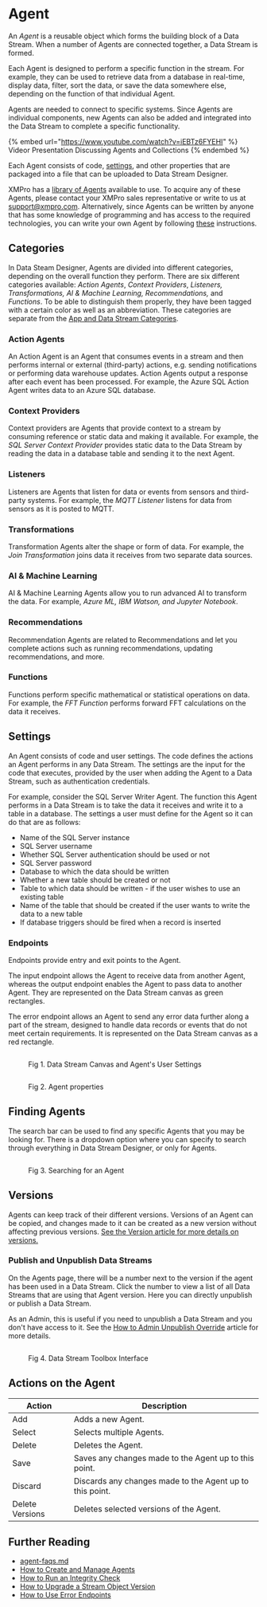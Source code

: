 # Agent

An _Agent_ is a reusable object which forms the building block of a Data Stream. When a number of Agents are connected together, a Data Stream is formed.&#x20;

Each Agent is designed to perform a specific function in the stream. For example, they can be used to retrieve data from a database in real-time, display data, filter, sort the data, or save the data somewhere else, depending on the function of that individual Agent.&#x20;

Agents are needed to connect to specific systems. Since Agents are individual components, new Agents can also be added and integrated into the Data Stream to complete a specific functionality.

{% embed url="https://www.youtube.com/watch?v=iEBTz6FYEHI" %}
Videor Presentation Discussing Agents and Collections
{% endembed %}

Each Agent consists of code, [settings](./#settings), and other properties that are packaged into a file that can be uploaded to Data Stream Designer.&#x20;

XMPro has a [library of Agents](https://documentation.xmpro.com/resources/integrations) available to use. To acquire any of these Agents, please contact your XMPro sales representative or write to us at [support@xmpro.com](mailto:support@xmpro.com). Alternatively, since Agents can be written by anyone that has some knowledge of programming and has access to the required technologies, you can write your own Agent by following [these](../../how-tos/agents/building-agents.md) instructions.

## Categories

In Data Steam Designer, Agents are divided into different categories, depending on the overall function they perform. There are six different categories available: _Action Agents_, _Context Providers_, _Listeners, Transformations, AI & Machine Learning, Recommendations,_ and _Functions_. To be able to distinguish them properly, they have been tagged with a certain color as well as an abbreviation. These categories are separate from the [App and Data Stream Categories](../category.md).

### **Action Agents**

An Action Agent is an Agent that consumes events in a stream and then performs internal or external (third-party) actions, e.g. sending notifications or performing data warehouse updates. Action Agents output a response after each event has been processed. For example, the Azure SQL Action Agent writes data to an Azure SQL database.

### **Context Providers**

Context providers are Agents that provide context to a stream by consuming reference or static data and making it available. For example, the _SQL Server Context Provider_ provides static data to the Data Stream by reading the data in a database table and sending it to the next Agent.

### **Listeners**

Listeners are Agents that listen for data or events from sensors and third-party systems. For example, the _MQTT Listener_ listens for data from sensors as it is posted to MQTT.

### **Transformations**

Transformation Agents alter the shape or form of data. For example, the _Join Transformation_ joins data it receives from two separate data sources.

### **AI & Machine Learning**

AI & Machine Learning Agents allow you to run advanced AI to transform the data. For example, _Azure ML, IBM Watson, and Jupyter Notebook_.&#x20;

### **Recommendations**

Recommendation Agents are related to Recommendations and let you complete actions such as running recommendations, updating recommendations, and more.

### **Functions**

Functions perform specific mathematical or statistical operations on data. For example, the _FFT Function_ performs forward FFT calculations on the data it receives.

## Settings

An Agent consists of code and user settings. The code defines the actions an Agent performs in any Data Stream. The settings are the input for the code that executes, provided by the user when adding the Agent to a Data Stream, such as authentication credentials.

For example, consider the SQL Server Writer Agent. The function this Agent performs in a Data Stream is to take the data it receives and write it to a table in a database. The settings a user must define for the Agent so it can do that are as follows:

* Name of the SQL Server instance
* SQL Server username
* Whether SQL Server authentication should be used or not
* SQL Server password
* Database to which the data should be written
* Whether a new table should be created or not
* Table to which data should be written - if the user wishes to use an existing table
* Name of the table that should be created if the user wants to write the data to a new table
* If database triggers should be fired when a record is inserted

### Endpoints

Endpoints provide entry and exit points to the Agent.

The input endpoint allows the Agent to receive data from another Agent, whereas the output endpoint enables the Agent to pass data to another Agent. They are represented on the Data Stream canvas as green rectangles.&#x20;

The error endpoint allows an Agent to send any error data further along a part of the stream, designed to handle data records or events that do not meet certain requirements. It is represented on the Data Stream canvas as a red rectangle.

<figure><img src="../../.gitbook/assets/ds.newvisualindicator.concepts.agent.canvas.png" alt=""><figcaption><p>Fig 1. Data Stream Canvas and Agent's User Settings</p></figcaption></figure>

<figure><img src="../../.gitbook/assets/ds.newvisualindicator.concepts.agent.png" alt=""><figcaption><p>Fig 2. Agent properties</p></figcaption></figure>

## Finding Agents

The search bar can be used to find any specific Agents that you may be looking for. There is a dropdown option where you can specify to search through everything in Data Stream Designer, or only for Agents.

<figure><img src="../../.gitbook/assets/ds.newvisualindicator.concepts.agent.search.png" alt=""><figcaption><p>Fig 3. Searching for an Agent</p></figcaption></figure>

## Versions

Agents can keep track of their different versions. Versions of an Agent can be copied, and changes made to it can be created as a new version without affecting previous versions. [See the Version article for more details on versions.](../version.md)

### Publish and Unpublish Data Streams

On the Agents page, there will be a number next to the version if the agent has been used in a Data Stream. Click the number to view a list of all Data Streams that are using that Agent version. Here you can directly unpublish or publish a Data Stream.&#x20;

As an Admin, this is useful if you need to unpublish a Data Stream and you don't have access to it. See the [How to Admin Unpublish Override](../../how-tos/publish/admin-unpublish-override.md) article for more details.

<figure><img src="../../.gitbook/assets/ds.newvisualindicator.concepts.agent.publish.png" alt=""><figcaption><p>Fig 4. Data Stream Toolbox Interface</p></figcaption></figure>

## Actions on the Agent

| **Action**      | **Description**                                          |
| --------------- | -------------------------------------------------------- |
| Add             | Adds a new Agent.                                        |
| Select          | Selects multiple Agents.                                 |
| Delete          | Deletes the Agent.                                       |
| Save            | Saves any changes made to the Agent up to this point.    |
| Discard         | Discards any changes made to the Agent up to this point. |
| Delete Versions | Deletes selected versions of the Agent.                  |

## Further Reading

* [agent-faqs.md](../../resources/faqs/agent-faqs.md "mention")
* [How to Create and Manage Agents](../../how-tos/agents/manage-agents.md)
* [How to Run an Integrity Check](../../how-tos/data-streams/run-an-integrity-check.md)
* [How to Upgrade a Stream Object Version](../../how-tos/data-streams/upgrade-a-stream-object-version.md)
* [How to Use Error Endpoints](../../how-tos/data-streams/use-error-endpoints.md)
